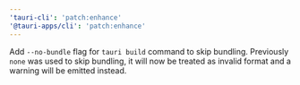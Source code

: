```yaml
---
'tauri-cli': 'patch:enhance'
'@tauri-apps/cli': 'patch:enhance'
---
```


Add `--no-bundle` flag for `tauri build` command to skip bundling. Previously `none` was used to skip bundling, it will now be treated as invalid format and a warning will be emitted instead.
